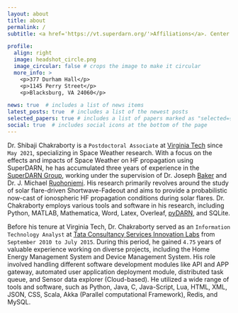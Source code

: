 ```yaml
---
layout: about
title: about
permalink: /
subtitle: <a href='https://vt.superdarn.org/'>Affiliations</a>. Center for Space Science and Engineering Research, Virginia Tech, Blacksburg, VA.

profile:
  align: right
  image: headshot_circle.png
  image_circular: false # crops the image to make it circular
  more_info: >
    <p>377 Durham Hall</p>
    <p>1145 Perry Street</p>
    <p>Blacksburg, VA 24060</p>

news: true  # includes a list of news items
latest_posts: true  # includes a list of the newest posts
selected_papers: true # includes a list of papers marked as "selected={true}"
social: true  # includes social icons at the bottom of the page
---
```


Dr. Shibaji Chakraborty is a `Postdoctoral Associate` at [Virginia Tech](https://www.vt.edu/) since `May 2021`, specializing in Space Weather research. With a focus on the effects and impacts of Space Weather on HF propagation using SuperDARN, he has accumulated three years of experience in the [SuperDARN Group](https://vt.superdarn.org/), working under the supervision of Dr. Joseph [Baker](https://ece.vt.edu/people/profile/baker.html) and Dr. J. Michael [Ruohoniemi](https://ece.vt.edu/people/profile/ruohoniemi.html). His research primarily revolves around the study of solar flare-driven Shortwave-Fadeout and aims to provide a probabilistic now-cast of ionospheric HF propagation conditions during solar flares. Dr. Chakraborty employs various tools and software in his research, including Python, MATLAB, Mathematica, Word, Latex, Overleaf, [pyDARN](), and SQLite.

Before his tenure at Virginia Tech, Dr. Chakraborty served as an `Information Technology Analyst` at [Tata Consultancy Services Innovation Labs](https://www.tcs.com/what-we-do/research) from `September 2010 to July 2015`. During this period, he gained `4.75` years of valuable experience working on diverse projects, including the Home Energy Management System and Device Management System. His role involved handling different software development modules like API and APP gateway, automated user application deployment module, distributed task queue, and Sensor data explorer (Cloud-based). He utilized a wide range of tools and software, such as Python, Java, C, Java-Script, Lua, HTML, XML, JSON, CSS, Scala, Akka (Parallel computational Framework), Redis, and MySQL.